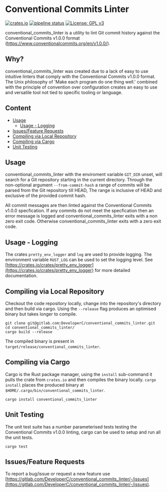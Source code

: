 # Conventional Commits Linter
[![crates.io](https://img.shields.io/crates/v/conventional_commits_linter)](https://crates.io/crates/conventional_commits_linter) [![pipeline status](https://gitlab.com/DeveloperC/conventional_commits_linter/badges/master/pipeline.svg)](https://gitlab.com/DeveloperC/conventional_commits_linter/commits/master) [![License: GPL v3](https://img.shields.io/badge/License-GPLv3-blue.svg)](https://www.gnu.org/licenses/gpl-3.0)

conventional_commits_linter is a utility to lint Git commit history against the Conventional Commits v1.0.0 format (https://www.conventionalcommits.org/en/v1.0.0/).


## Why?
conventional_commits_linter was created due to a lack of easy to use intuitive linters that comply with the Conventional Commits v1.0.0 format.
The Unix philosophy of 'Make each program do one thing well.' combined with the principle of convention over configuration creates an easy to use and versatile tool not tied to specific tooling or language.


## Content
 * [Usage](#usage)
   + [Usage - Logging](#usage-logging)
 * [Issues/Feature Requests](#issuesfeature-requests)
 * [Compiling via Local Repository](#compiling-via-local-repository)
 * [Compiling via Cargo](#compiling-via-cargo)
 * [Unit Testing](#unit-testing)


## Usage
conventional_commits_linter with the enviroment variable `GIT_DIR` unset, will search for a Git repository starting in the current directory.
Through the non-optional argument `--from-commit-hash` a range of commits will be parsed from the Git repository till HEAD, The range is inclusive of HEAD and exclusive of the provided commit hash.

All commit messages are then linted against the Conventional Commits v1.0.0 specfication.
If any commits do not meet the specfication then an error message is logged and conventional_commits_linter exits with a non zero exit code.
Otherwise conventional_commits_linter exits with a zero exit code.


## Usage - Logging
The crates `pretty_env_logger` and `log` are used to provide logging.
The environment variable `RUST_LOG` can be used to set the logging level.
See [https://crates.io/crates/pretty_env_logger](https://crates.io/crates/pretty_env_logger) for more detailed documentation.


## Compiling via Local Repository
Checkout the code repository locally, change into the repository's directory and then build via cargo.
Using the `--release` flag produces an optimised binary but takes longer to compile.

```
git clone git@gitlab.com:DeveloperC/conventional_commits_linter.git
cd conventional_commits_linter/
cargo build --release
```

The compiled binary is present in `target/release/conventional_commits_linter`.


## Compiling via Cargo
Cargo is the Rust package manager, using the `install` sub-command it pulls the crate from `crates.io` and then compiles the binary locally.
`cargo install` places the produced binary at `$HOME/.cargo/bin/conventional_commits_linter`.

```
cargo install conventional_commits_linter
```


## Unit Testing
The unit test suite has a number parameterised tests testing the Conventional Commits v1.0.0 linting, cargo can be used to setup and run all the unit tests.

```
cargo test
```


## Issues/Feature Requests
To report a bug/issue or request a new feature use [https://gitlab.com/DeveloperC/conventional_commits_linter/-/issues](https://gitlab.com/DeveloperC/conventional_commits_linter/-/issues).
